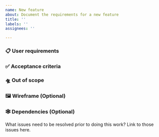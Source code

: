 ```yaml
---
name: New feature
about: Document the requirements for a new feature
title: ''
labels: ''
assignees: ''

---
```


### :clipboard: User requirements


### :white_check_mark: Acceptance criteria


### :flying_saucer: Out of scope


### :framed_picture: Wireframe (Optional)


### :spider_web: Dependencies (Optional)

What issues need to be resolved prior to doing this work? Link to those issues here.
